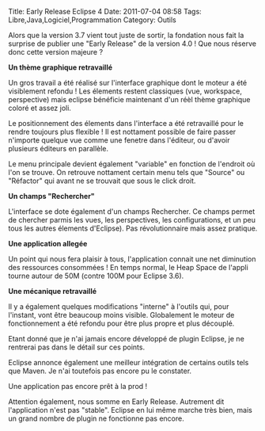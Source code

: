 Title: Early Release Eclipse 4
Date: 2011-07-04 08:58
Tags:  Libre,Java,Logiciel,Programmation
Category: Outils

Alors que la version 3.7 vient tout juste de sortir, la fondation nous fait la
surprise de publier une "Early Release" de la version 4.0 ! Que nous réserve
donc cette version majeure ?

 **Un thème graphique retravaillé**

Un gros travail a été réalisé sur l'interface graphique dont le moteur a
été visiblement refondu ! Les élements restent classiques (vue, workspace,
perspective) mais eclipse bénéficie maintenant d'un réèl thème graphique
coloré et assez joli.

Le positionnement des élements dans l'interface a été retravaillé pour le
rendre toujours plus flexible ! Il est nottament possible de faire passer
n'importe quelque vue comme une fenetre dans l'éditeur, ou d'avoir plusieurs
éditeurs en parallèle.

Le menu principale devient également "variable" en fonction de l'endroit où
l'on se trouve. On retrouve nottament certain menu tels que "Source" ou
"Réfactor" qui avant ne se trouvait que sous le click droit.

 **Un champs "Rechercher"**

L'interface se dote également d'un champs Rechercher. Ce champs permet de
chercher parmis les vues, les perspectives, les configurations, et un peu tous
les autres élements d'Eclipse). Pas révolutionnaire mais assez pratique.

 **Une application allegée**

Un point qui nous fera plaisir à tous, l'application connait une net diminution
des ressources consommées ! En temps normal, le Heap Space de l'appli tourne
autour de 50M (contre 100M pour Eclipse 3.6).

 **Une mécanique retravaillé**

Il y a également quelques modifications "interne" à l'outils qui, pour
l'instant, vont être beaucoup moins visible. Globalement le moteur de
fonctionnement a été refondu pour être plus propre et plus découplé.

Etant donné que je n'ai jamais encore développé de plugin Eclipse, je ne
rentrerai pas dans le détail sur ces points.

Eclipse annonce également une meilleur intégration de certains outils tels que
Maven. Je n'ai toutefois pas encore pu le constater.

Une application pas encore prêt à la prod !

Attention également, nous somme en Early Release. Autrement dit l'application
n'est pas "stable". Eclipse en lui même marche très bien, mais un grand nombre
de plugin ne fonctionne pas encore.



